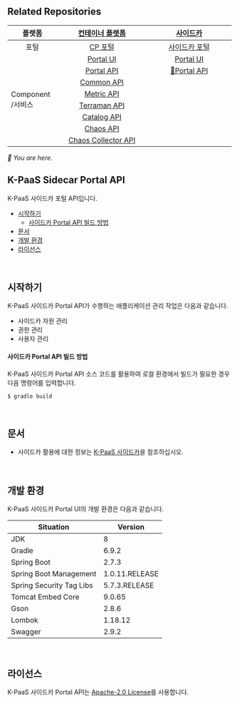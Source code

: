 ## Related Repositories

<table>
<thead>
  <tr>
    <th width="100">플랫폼</th>
    <th width="250"><a href="https://github.com/K-PaaS/cp-deployment">컨테이너 플랫폼</a></th>
    <th width="250"><a href="https://github.com/K-PaaS/sidecar-deployment">사이드카</a></th>
  </tr>
</thead>
<tbody>
  <tr>
    <td align="center">포털</td>
    <td align="center"><a href="https://github.com/K-PaaS/cp-portal-release">CP 포털</a></td>
    <td align="center"><a href="https://github.com/K-PaaS/sidecar-deployment/tree/master/install-scripts/portal">사이드카 포털</a></td>
  </tr>
  <tr>
    <td rowspan="8">Component <br>/서비스</td>
    <td align="center"><a href="https://github.com/K-PaaS/cp-portal-ui">Portal UI</a></td>
    <td align="center"><a href="https://github.com/K-PaaS/sidecar-portal-ui">Portal UI</a></td>
  </tr>
  <tr>
    <td align="center"><a href="https://github.com/K-PaaS/cp-portal-api">Portal API</a></td>
    <td align="center"><a href="https://github.com/K-PaaS/sidecar-portal-api">🚩Portal API</a></td>
  </tr>
  <tr>
    <td align="center"><a href="https://github.com/K-PaaS/cp-portal-common-api">Common API</a></td>
    <td align="center"></td>
  </tr>
  <tr>
    <td align="center"><a href="https://github.com/K-PaaS/cp-metrics-api">Metric API</a></td>
    <td align="center"></td>
  </tr>
  <tr>
    <td align="center"><a href="https://github.com/K-PaaS/cp-terraman">Terraman API</a></td>
    <td align="center"></td>
  </tr>
  <tr>
    <td align="center"><a href="https://github.com/K-PaaS/cp-catalog-api">Catalog API</a></td>
    <td align="center"></td>
  </tr>
  <tr>
    <td align="center"><a href="https://github.com/K-PaaS/cp-chaos-api">Chaos API</a></td>
    <td align="center"></td>
  </tr>
  <tr>
    <td align="center"><a href="https://github.com/K-PaaS/cp-chaos-collector">Chaos Collector API</a></td>
    <td align="center"></td>
  </tr>
</tbody></table>
<i>🚩 You are here.</i>

<br>

## K-PaaS Sidecar Portal API
K-PaaS 사이드카 포털 API입니다.
- [시작하기](#시작하기)
  - [사이드카 Portal API 빌드 방법](#사이드카-Portal-API-빌드-방법)
- [문서](#문서)
- [개발 환경](#개발-환경)
- [라이선스](#라이선스)

<br>

## 시작하기
K-PaaS 사이드카 Portal API가 수행하는 애플리케이션 관리 작업은 다음과 같습니다.
- 사이드카 자원 관리
- 권한 관리
- 사용자 관리

#### 사이드카 Portal API 빌드 방법
K-PaaS 사이드카 Portal API 소스 코드를 활용하여 로컬 환경에서 빌드가 필요한 경우 다음 명령어를 입력합니다.
```
$ gradle build
```

<br>

## 문서
- 사이드카 활용에 대한 정보는 [K-PaaS 사이드카](https://github.com/K-PaaS/sidecar-quide)을 참조하십시오. 

<br>

## 개발 환경
K-PaaS 사이드카 Portal UI의 개발 환경은 다음과 같습니다.

| Situation                      | Version |
| ------------------------------ | ------- |
| JDK                            | 8       |
| Gradle                         | 6.9.2   |
| Spring Boot                    | 2.7.3   |
| Spring Boot Management         | 1.0.11.RELEASE  |
| Spring Security Tag Libs       | 5.7.3.RELEASE   |
| Tomcat Embed Core              | 9.0.65  |
| Gson                           | 2.8.6   |
| Lombok                         | 1.18.12 |
| Swagger	                     | 2.9.2   |

<br>

## 라이선스
K-PaaS 사이드카 Portal API는 [Apache-2.0 License](http://www.apache.org/licenses/LICENSE-2.0)를 사용합니다.

